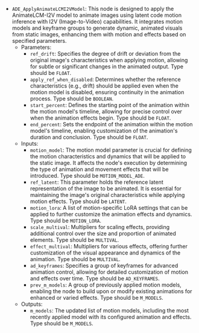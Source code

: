 - `ADE_ApplyAnimateLCMI2VModel`: This node is designed to apply the AnimateLCM-I2V model to animate images using latent code motion inference with I2V (Image-to-Video) capabilities. It integrates motion models and keyframe groups to generate dynamic, animated visuals from static images, enhancing them with motion and effects based on specified parameters.
    - Parameters:
        - `ref_drift`: Specifies the degree of drift or deviation from the original image's characteristics when applying motion, allowing for subtle or significant changes in the animated output. Type should be `FLOAT`.
        - `apply_ref_when_disabled`: Determines whether the reference characteristics (e.g., drift) should be applied even when the motion model is disabled, ensuring continuity in the animation process. Type should be `BOOLEAN`.
        - `start_percent`: Defines the starting point of the animation within the motion model's timeline, allowing for precise control over when the animation effects begin. Type should be `FLOAT`.
        - `end_percent`: Sets the endpoint of the animation within the motion model's timeline, enabling customization of the animation's duration and conclusion. Type should be `FLOAT`.
    - Inputs:
        - `motion_model`: The motion model parameter is crucial for defining the motion characteristics and dynamics that will be applied to the static image. It affects the node's execution by determining the type of animation and movement effects that will be introduced. Type should be `MOTION_MODEL_ADE`.
        - `ref_latent`: This parameter holds the reference latent representation of the image to be animated. It is essential for maintaining the image's original characteristics while applying motion effects. Type should be `LATENT`.
        - `motion_lora`: A list of motion-specific LoRA settings that can be applied to further customize the animation effects and dynamics. Type should be `MOTION_LORA`.
        - `scale_multival`: Multipliers for scaling effects, providing additional control over the size and proportion of animated elements. Type should be `MULTIVAL`.
        - `effect_multival`: Multipliers for various effects, offering further customization of the visual appearance and dynamics of the animation. Type should be `MULTIVAL`.
        - `ad_keyframes`: Specifies a group of keyframes for advanced animation control, allowing for detailed customization of motion and effects over time. Type should be `AD_KEYFRAMES`.
        - `prev_m_models`: A group of previously applied motion models, enabling the node to build upon or modify existing animations for enhanced or varied effects. Type should be `M_MODELS`.
    - Outputs:
        - `m_models`: The updated list of motion models, including the most recently applied model with its configured animation and effects. Type should be `M_MODELS`.
